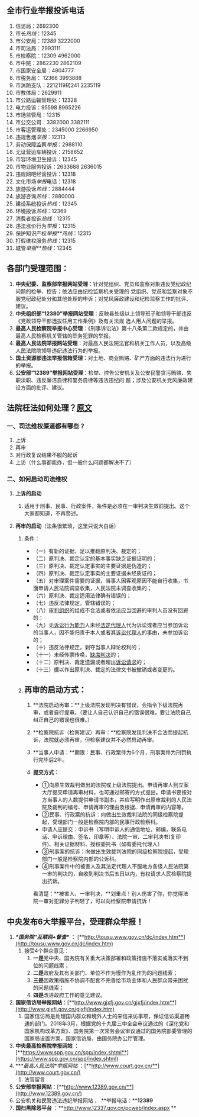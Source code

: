 ##  全市行业举报投诉电话

1. 信访局：2692300 
2. 市长*热线*：12345
3. 市公安局：*12389* 3222000 
4. 市司法局：2993111
5. 市检察院：12309 4962000 
6. 市中院：2862230 2862109
7. 市国家安全局：4804777 
8. 市税务局： 12366 3993888
9. 市消防支队：2212119转241 2235119
10. 市教体局：2629911 
11. 市公路运输管理处：12328
12. 电力投诉：95598 8965226
13. 市场监管局：12315 
14. 市公交公司：3382000 3382111
15. 市客运管理处：2345000 2266950
16. 违规售烟*举报*：12313 
17. 劳动保障监察*举报*：2988110
18. 无证营运车辆投诉：2158652 
19. 市容环境卫生投诉：12345
20. 市物业服务投诉：2633688 2636015 
21. 违规网吧经营投诉：12318
22. 文化市场*举报*电话：12318 
23. 旅游投诉*热线*：2884444
24. 旅游咨询*热线*：2880000
25. 建设系统投诉*热线*：12345 
26. 环境投诉*热线*：12369
27. 消费者投诉*热线*：12315 
28. 违法涨价行为*举报*：12315
29. 保护知识产权*举报**热线*：12315 
30. 打假维权服务*热线*：12315
31. 城管*举报**热线*：12345

## 各部门受理范围：

1. **中央纪委、监察部举报网站受理**：针对党组织、党员和监察对象违反党纪政纪问题的检举、控告；依法应由纪检监察机关受理的
    党组织、党员和监察对象不服党纪政纪处分和其他处理的申诉；对党风廉政建设和纪检监察工作的批评、建议。
2. **中央组织部“12380”举报网站受理**：反映县处级以上领导班子和领导干部违反《党政领导干部选拔任用工作条例》及有关法规
    选人用人问题的举报。
3.  **最高人民检察院举报中心受理**：《刑事诉讼法》第十八条第二款规定的，并由最高人民检察机关管辖的职务犯罪的举报。
4.  **最高人民法院举报网站受理**：对最高人民法院法官和机关工作人员，以及高级人民法院院领导违纪违法行为的举报。
5.  **国土资源部违法举报信箱受理**：对土地、商业贿赂、矿产方面的违法行为进行的举报。
6.  **公安部“12389”举报网站受理**：检举、控告公安机关及公安民警贪污贿赂、失职渎职、违反廉洁自律和警务自律等违法违纪问
    题；涉及公安机关党风廉政建设方面的批评、建议。

## 法院枉法如何处理？[原文](https://zhuanlan.zhihu.com/p/52725259)

### 一、司法维权渠道都有哪些？

1. 上诉
2. 再审
3. 对行政复议结果不服的起诉
4. 上访（什么事都能办，但一般什么问题都解决不了）

### 二、如何启动司法维权

1. **上诉的启动**

   1. 适用于刑事、民事、行政案件，条件是必须在一审判决生效前提出。这个大家都知道，不再赘述。

2. **再审的启动**（法条很繁琐，这里只说大白话）

   1. 条件：

      - （一）有新的证据，足以推翻原判决、裁定的；
      - （二）原判决、裁定认定的基本事实缺乏证据证明的；
      - （三）原判决、裁定认定事实的主要证据是伪造的；
      - （四）原判决、裁定认定事实的主要证据未经质证的；
      - （五）对审理案件需要的证据，当事人因客观原因不能自行收集，书面申请人民法院调查收集，人民法院未调查收集的；
      - （六）原判决、裁定适用法律确有错误的；
      - （七）违反法律规定，管辖错误的；
      - （八）[审判组织](https://link.zhihu.com/?target=https%3A//www.baidu.com/s%3Fwd%3D%E5%AE%A1%E5%88%A4%E7%BB%84%E7%BB%87%26tn%3DSE_PcZhidaonwhc_ngpagmjz%26rsv_dl%3Dgh_pc_zhidao)的组成不合法或者依法应当回避的审判人员没有回避的；
      - （九）无[诉讼行为能力](https://link.zhihu.com/?target=https%3A//www.baidu.com/s%3Fwd%3D%E8%AF%89%E8%AE%BC%E8%A1%8C%E4%B8%BA%E8%83%BD%E5%8A%9B%26tn%3DSE_PcZhidaonwhc_ngpagmjz%26rsv_dl%3Dgh_pc_zhidao)人未经[法定代理人](https://link.zhihu.com/?target=https%3A//www.baidu.com/s%3Fwd%3D%E6%B3%95%E5%AE%9A%E4%BB%A3%E7%90%86%E4%BA%BA%26tn%3DSE_PcZhidaonwhc_ngpagmjz%26rsv_dl%3Dgh_pc_zhidao)代为诉讼或者应当参加诉讼的当事人，因不能归责于本人或者其[诉讼代理人](https://link.zhihu.com/?target=https%3A//www.baidu.com/s%3Fwd%3D%E8%AF%89%E8%AE%BC%E4%BB%A3%E7%90%86%E4%BA%BA%26tn%3DSE_PcZhidaonwhc_ngpagmjz%26rsv_dl%3Dgh_pc_zhidao)的事由，未参加诉讼的；
      - （十）违反法律规定，剥夺当事人辩论权利的；
      - （十一）未经传票传唤，[缺席判决](https://link.zhihu.com/?target=https%3A//www.baidu.com/s%3Fwd%3D%E7%BC%BA%E5%B8%AD%E5%88%A4%E5%86%B3%26tn%3DSE_PcZhidaonwhc_ngpagmjz%26rsv_dl%3Dgh_pc_zhidao)的；
      - （十二）原判决、裁定遗漏或者超出[诉讼请求](https://link.zhihu.com/?target=https%3A//www.baidu.com/s%3Fwd%3D%E8%AF%89%E8%AE%BC%E8%AF%B7%E6%B1%82%26tn%3DSE_PcZhidaonwhc_ngpagmjz%26rsv_dl%3Dgh_pc_zhidao)的；
      - （十三）据以作出原判决、裁定的法律文书被撤销或者变更的。

   2. ## 再审的启动方式：

      1. **法院启动再审：**上级法院发现判决有错误，会指令下级法院再审，或者自行提审。（要让人自己认识自己的错误很难，要让法院自己纠正自己的错误也很难。）

      2. **检察院抗诉（检察建议）再审：**检察院发现判决不合法而提起抗诉，法院就必须再审，但检察建议并不必然启动再审。

      3. **当事人申请：**期限：民事、行政案件为6个月，刑事案件为刑罚执行完毕后2年。

      4. **提交方式：**

         - ①向原生效裁判做出的法院或上级法院提出。申请再审人到立案大厅提交申请再审材料，也可通过邮寄的方式提出。申请书要按对方当事人的人数提供申请书副本，并应写明作出原审裁判的人民法院及裁判的编号、申请再审的理由及根据、申请再审的内容等。
         - ②民事、行政案的抗诉：向做出生效裁判法院的同级检察院提起，受理部门一般是检察院内部的民事行政检察科。
         - 申请人应提交：申诉书（写明申诉人的通信地址，邮编，联系电话、申诉理由、签名、印章等）、法院一审、二审判决书(复印件)、相关证据材料、授权委托书（如有委托代理人）
         - ③刑事案的抗诉：向做出生效裁判法院的同级检察院提起，受理部门一般是检察院内部的公诉科。
         - ④刑事案件中的被害人及其法定代理人不服地方各级人民法院第一审的判决的，自收到判决书后五日以内，有权请求人民检察院提出抗诉。

         看清楚：**被害人、一审判决，**划重点！别人伤害了你，你觉得法院一审对犯罪分子判轻了，可以向检察院申请抗诉！

## 中央发布6大举报平台，受理群众举报！

1. ***\*国务院“互联网+督查\**** ： [**http://tousu.www.gov.cn/dc/index.htm**](http://tousu.www.gov.cn/dc/index.htm) 
   1. 接受4个群众意见： 
      1. **一是**党中央、国务院有关重大决策部署和政策措施不落实或落实不到位的问题线索；
      2. **二是**政府及其有关部门、单位不作为慢作为乱作为的问题线索；
      3. **三是**因政策措施不协调不配套不完善给市场主体和人民群众带来困扰的问题线索；
      4. **四是**改进政府工作的意见建议。
2. **国家信访局举报网站**：[**http://www.gjxfj.gov.cn/gjxfj/index.htm**](http://www.gjxfj.gov.cn/gjxfj/index.htm) 
   1. 国家信访局是处理国内群众和境外人士的来信来访事项，保证信访渠道畅通的部门。2018年3月，根据党的十九届三中全会审议通过的《深化党和国家机构改革方案》、国务院第一次常务会议审议通过的国务院部委管理的国家局设置方案，国家信访局，由国务院办公厅管理。
3. **中央最高检察院举报网站**  ： [**https://www.spp.gov.cn/spp/index.shtml**](https://www.spp.gov.cn/spp/index.shtml)  
4. ***\*最高人民法院\**举报网站**  ：[**http://www.court.gov.cn/**](http://www.court.gov.cn/)
   1. 法官留言
5.  **公安部举报网站**：[**http://www.12389.gov.cn/**](http://www.12389.gov.cn/) 
   1. 公安机关和民警违法违纪举报网站 ， **举报电话：****12389**
6. **国扫黑除恶平台** ：**http://www.12337.gov.cn/pcweb/index.aspx **

